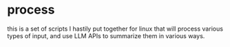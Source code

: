 # process
this is a set of scripts I hastily put together for linux that will process various types of input, and use LLM APIs to summarize them in various ways.
